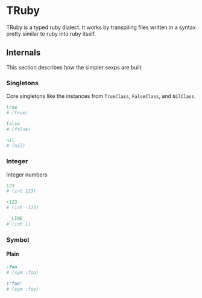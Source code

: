 ---
---
# TRuby

TRuby is a typed ruby dialect. It works by transpiling files
written in a syntax pretty similar to ruby into ruby itself.

## Internals
This section describes how the simpler sexps are built

### Singletons

Core singletons like the instances from `TrueClass`, `FalseClass`, and `NilClass`.

```ruby
true
# (true)

false
# (false)

nil
# (nil)
```

### Integer

Integer numbers

```ruby
123
# (int 123)

-123
# (int -123)

__LINE__
# (int 1)
```

### Symbol

#### Plain

```ruby
:foo
# (sym :foo)

:'foo'
# (sym :foo)
```
